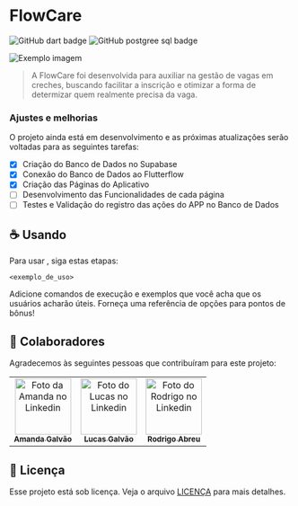 # FlowCare

![GitHub dart badge](https://img.shields.io/badge/Dart-0175C2?style=for-the-badge&logo=dart&logoColor=white)
![GitHub postgree sql badge](https://img.shields.io/badge/PostgreSQL-316192?style=for-the-badge&logo=postgresql&logoColor=white)


<img src="imagem.png" alt="Exemplo imagem">

> A FlowCare foi desenvolvida para auxiliar na gestão de vagas em creches, buscando facilitar a inscrição e otimizar a forma de determizar quem realmente precisa da vaga.

### Ajustes e melhorias

O projeto ainda está em desenvolvimento e as próximas atualizações serão voltadas para as seguintes tarefas:

- [x] Criação do Banco de Dados no Supabase
- [x] Conexão do Banco de Dados ao Flutterflow
- [x] Criação das Páginas do Aplicativo
- [ ] Desenvolvimento das Funcionalidades de cada página
- [ ] Testes e Validação do registro das ações do APP no Banco de Dados

## ☕ Usando <FlowCare>

Para usar <FlowCare>, siga estas etapas:

```
<exemplo_de_uso>
```

Adicione comandos de execução e exemplos que você acha que os usuários acharão úteis. Forneça uma referência de opções para pontos de bônus!

## 🤝 Colaboradores

Agradecemos às seguintes pessoas que contribuíram para este projeto:

<table>
  <tr>
    <td align="center">
      <a href="#" title="https://www.linkedin.com/in/amanda-galv%C3%A3o-dos-santos-aa316a290/">
        <img src="link da imagem" width="100px;" alt="Foto da Amanda no Linkedin"/><br>
        <sub>
          <b>Amanda Galvão</b>
        </sub>
      </a>
    </td>
    <td align="center">
      <a href="#" title="https://www.linkedin.com/in/lucasgalv%C3%A3o/">
        <img src="link da imagem" width="100px;" alt="Foto do Lucas no Linkedin"/><br>
        <sub>
          <b>Lucas Galvão</b>
        </sub>
      </a>
    </td>
    <td align="center">
      <a href="#" title="https://www.linkedin.com/in/rodrigoabreuuu/"">
        <img src="link da imagem" width="100px;" alt="Foto do Rodrigo no Linkedin"/><br>
        <sub>
          <b>Rodrigo Abreu</b>
        </sub>
      </a>
    </td>
  </tr>
</table>

## 📝 Licença

Esse projeto está sob licença. Veja o arquivo [LICENÇA](LICENSE.md) para mais detalhes.
